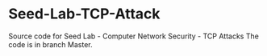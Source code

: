 # Seed-Lab-TCP-Attack
Source code for Seed Lab - Computer Network Security - TCP Attacks
The code is in branch Master.
